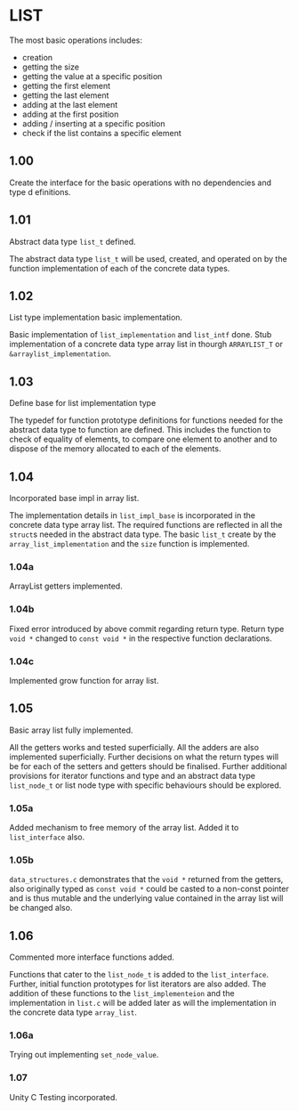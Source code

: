 # LIST

The most basic operations includes:
* creation
* getting the size
* getting the value at a specific position
* getting the first element
* getting the last element
* adding at the last element
* adding at the first position
* adding / inserting at a specific position
* check if the list contains a specific element

## 1.00 

Create the interface for the basic operations with no dependencies and type d
efinitions.

## 1.01

Abstract data type `list_t` defined.

The abstract data type `list_t` will be used, created, and operated on by the 
function implementation of each of the concrete data types.

## 1.02

List type implementation basic implementation.

Basic implementation of `list_implementation` and `list_intf` done. Stub 
implementation of a concrete data type array list in thourgh `ARRAYLIST_T` or
`&arraylist_implementation`.

## 1.03

Define base for list implementation type

The typedef for function prototype definitions for functions needed for the 
abstract data type to function are defined. This includes the function to
check of equality of elements, to compare one element to another and to 
dispose of the memory allocated to each of the elements.

## 1.04

Incorporated base impl in array list.

The implementation details in `list_impl_base` is incorporated in 
the concrete data type array list. The required functions are reflected
in all the `struct`s needed in the abstract data type. The basic
`list_t` create by the `array_list_implementation` and the `size`
function is implemented.

### 1.04a

ArrayList getters implemented.

### 1.04b

Fixed error introduced by above commit regarding return type.
Return type `void *` changed to `const void *` in the respective
function declarations.

### 1.04c

Implemented grow function for array list.

## 1.05

Basic array list fully implemented.

All the getters works and tested superficially. All the adders are 
also implemented superficially. Further decisions on what the return
types will be for each of the setters and getters should be finalised.
Further additional provisions for iterator functions and type and an
abstract data type `list_node_t` or list node type with specific 
behaviours should be explored.

### 1.05a

Added mechanism to free memory of the array list. Added it to 
`list_interface` also.

### 1.05b

`data_structures.c` demonstrates that the `void *` returned from the getters,
also originally typed as `const void *` could be casted to a non-const pointer
and is thus mutable and the underlying value contained in the array list will
be changed also.

## 1.06

Commented more interface functions added.

Functions that cater to the `list_node_t` is added to the `list_interface`.
Further, initial function prototypes for list iterators are also added.
The addition of these functions to the `list_implementeion` and the
implementation in `list.c` will be added later as will the implementation
in the concrete data type `array_list`.

### 1.06a

Trying out implementing `set_node_value`.

### 1.07

Unity C Testing incorporated.
